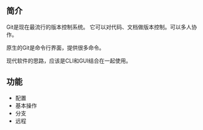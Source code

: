 ## 简介
Git是现在最流行的版本控制系统。
它可以对代码、文档做版本控制。可以多人协作。

原生的Git是命令行界面，提供很多命令。

现代软件的思路，应该是CLI和GUI结合在一起使用。

## 功能

- 配置
- 基本操作
- 分支
- 远程
